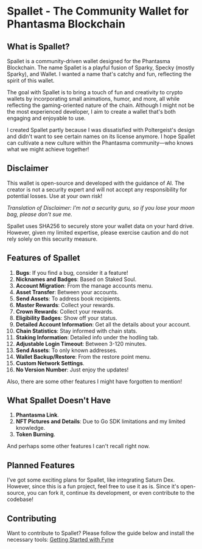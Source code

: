 # Spallet - The Community Wallet for Phantasma Blockchain

## What is Spallet?
Spallet is a community-driven wallet designed for the Phantasma Blockchain. The name Spallet is a playful fusion of Sparky, Specky (mostly Sparky), and Wallet. I wanted a name that's catchy and fun, reflecting the spirit of this wallet.

The goal with Spallet is to bring a touch of fun and creativity to crypto wallets by incorporating small animations, humor, and more, all while reflecting the gaming-oriented nature of the chain. Although I might not be the most experienced developer, I aim to create a wallet that's both engaging and enjoyable to use.

I created Spallet partly because I was dissatisfied with Poltergeist's design and didn't want to see certain names on its license anymore. I hope Spallet can cultivate a new culture within the Phantasma community—who knows what we might achieve together!

## Disclaimer
This wallet is open-source and developed with the guidance of AI. The creator is not a security expert and will not accept any responsibility for potential losses. Use at your own risk!

*Translation of Disclaimer: I’m not a security guru, so if you lose your moon bag, please don’t sue me.*

Spallet uses SHA256 to securely store your wallet data on your hard drive. However, given my limited expertise, please exercise caution and do not rely solely on this security measure.

## Features of Spallet

1. **Bugs**: If you find a bug, consider it a feature!
2. **Nicknames and Badges**: Based on Staked Soul.
3. **Account Migration**: From the manage accounts menu.
4. **Asset Transfer**: Between your accounts.
5. **Send Assets**: To address book recipients.
6. **Master Rewards**: Collect your rewards.
7. **Crown Rewards**: Collect your rewards.
8. **Eligibility Badges**: Show off your status.
9. **Detailed Account Information**: Get all the details about your account.
10. **Chain Statistics**: Stay informed with chain stats.
11. **Staking Information**: Detailed info under the hodling tab.
12. **Adjustable Login Timeout**: Between 3-120 minutes.
13. **Send Assets**: To only known addresses.
14. **Wallet Backup/Restore**: From the restore point menu.
15. **Custom Network Settings**.
16. **No Version Number**: Just enjoy the updates!

Also, there are some other features I might have forgotten to mention!

## What Spallet Doesn't Have

1. **Phantasma Link**.
2. **NFT Pictures and Details**: Due to Go SDK limitations and my limited knowledge.
3. **Token Burning**.

And perhaps some other features I can't recall right now.

## Planned Features
I’ve got some exciting plans for Spallet, like integrating Saturn Dex. However, since this is a fun project, feel free to use it as is. Since it's open-source, you can fork it, continue its development, or even contribute to the codebase!

## Contributing
Want to contribute to Spallet? Please follow the guide below and install the necessary tools:
[Getting Started with Fyne](https://docs.fyne.io/started/)

